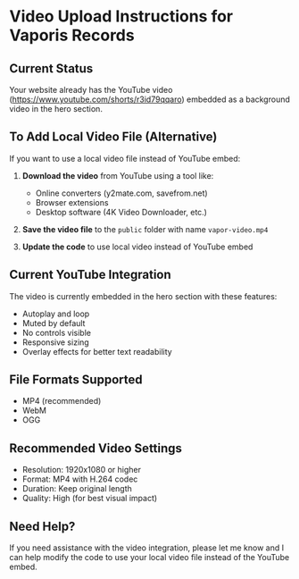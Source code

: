 # Video Upload Instructions for Vaporis Records

## Current Status
Your website already has the YouTube video (https://www.youtube.com/shorts/r3id79qqaro) embedded as a background video in the hero section.

## To Add Local Video File (Alternative)

If you want to use a local video file instead of YouTube embed:

1. **Download the video** from YouTube using a tool like:
   - Online converters (y2mate.com, savefrom.net)
   - Browser extensions
   - Desktop software (4K Video Downloader, etc.)

2. **Save the video file** to the `public` folder with name `vapor-video.mp4`

3. **Update the code** to use local video instead of YouTube embed

## Current YouTube Integration
The video is currently embedded in the hero section with these features:
- Autoplay and loop
- Muted by default
- No controls visible
- Responsive sizing
- Overlay effects for better text readability

## File Formats Supported
- MP4 (recommended)
- WebM
- OGG

## Recommended Video Settings
- Resolution: 1920x1080 or higher
- Format: MP4 with H.264 codec
- Duration: Keep original length
- Quality: High (for best visual impact)

## Need Help?
If you need assistance with the video integration, please let me know and I can help modify the code to use your local video file instead of the YouTube embed.